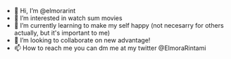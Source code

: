 - 👋 Hi, I’m @elmorarint
- 👀 I’m interested in watch sum movies
- 🌱 I’m currently learning to make my self happy (not necesarry for others actually, but it's important to me)
- 💞️ I’m looking to collaborate on new advantage!
- 📫 How to reach me you can dm me at my twitter @ElmoraRintami

<!---
elmorarint/elmorarint is a ✨ special ✨ repository because its `README.md` (this file) appears on your GitHub profile.
You can click the Preview link to take a look at your changes.
--->

